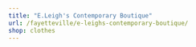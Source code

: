 ```yaml
---
title: "E.Leigh's Contemporary Boutique"
url: /fayetteville/e-leighs-contemporary-boutique/
shop: clothes
---
```

